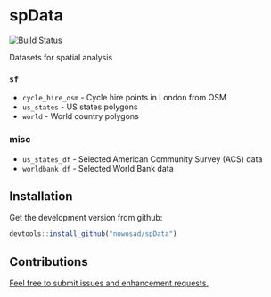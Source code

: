 
<!-- README.md is generated from README.Rmd. Please edit that file -->
spData
======

[![Build Status](https://travis-ci.org/Nowosad/spData.png?branch=master)](https://travis-ci.org/Nowosad/spData)

Datasets for spatial analysis

### `sf`

-   `cycle_hire_osm` - Cycle hire points in London from OSM
-   `us_states` - US states polygons
-   `world` - World country polygons

### misc

-   `us_states_df` - Selected American Community Survey (ACS) data
-   `worldbank_df` - Selected World Bank data

Installation
------------

Get the development version from github:

``` r
devtools::install_github("nowosad/spData")
```

Contributions
-------------

[Feel free to submit issues and enhancement requests.](https://github.com/Nowosad/spData/issues)
